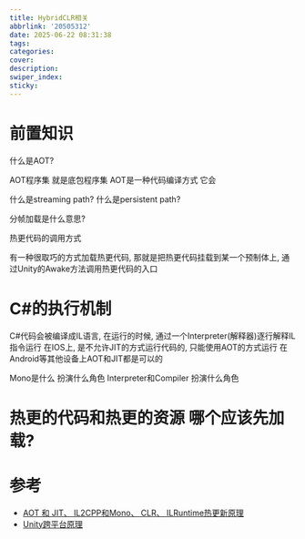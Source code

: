 ```yaml
---
title: HybridCLR相关
abbrlink: '20505312'
date: 2025-06-22 08:31:38
tags:
categories:
cover:
description:
swiper_index:
sticky:
---
```


# 前置知识

什么是AOT?

AOT程序集 就是底包程序集 AOT是一种代码编译方式 它会

什么是streaming path? 什么是persistent path?

分帧加载是什么意思?

热更代码的调用方式

有一种很取巧的方式加载热更代码, 那就是把热更代码挂载到某一个预制体上, 通过Unity的Awake方法调用热更代码的入口


# C#的执行机制

C#代码会被编译成IL语言, 在运行的时候, 通过一个Interpreter(解释器)逐行解释IL指令运行
在IOS上, 是不允许JIT的方式运行代码的, 只能使用AOT的方式运行
在Android等其他设备上AOT和JIT都是可以的

Mono是什么 扮演什么角色
Interpreter和Compiler 扮演什么角色

# 热更的代码和热更的资源 哪个应该先加载?



# 参考
- [AOT 和 JIT、 IL2CPP和Mono、 CLR、 ILRuntime热更新原理](https://blog.csdn.net/codywangziham01/article/details/123689658)
- [Unity跨平台原理](https://www.cnblogs.com/fly-100/p/4594380.html)